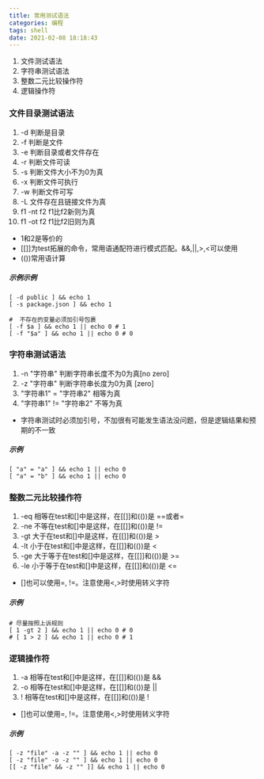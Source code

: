 ```yaml
---
title: 常用测试语法
categories: 编程
tags: shell
date: 2021-02-08 18:18:43
---
```

1. 文件测试语法
1. 字符串测试语法
1. 整数二元比较操作符
1. 逻辑操作符

### 文件目录测试语法
1. -d 判断是目录
1. -f 判断是文件
1. -e 判断目录或者文件存在
1. -r 判断文件可读
1. -s 判断文件大小不为0为真
1. -x 判断文件可执行
1. -w 判断文件可写
1. -L 文件存在且链接文件为真
1. f1 -nt f2  f1比f2新则为真
1. f1 -ot f2  f1比f2旧则为真

- 1和2是等价的
- [[]]为test拓展的命令，常用语通配符进行模式匹配。&&,||,>,<可以使用
- (())常用语计算

##### 示例示例
``` shell
[ -d public ] && echo 1
[ -s package.json ] && echo 1

#  不存在的变量必须加引号包裹
[ -f $a ] && echo 1 || echo 0 # 1
[ -f "$a" ] && echo 1 || echo 0 # 0
```

### 字符串测试语法
1. -n "字符串" 判断字符串长度不为0为真[no zero]
1. -z "字符串" 判断字符串长度为0为真  [zero]
1. "字符串1" = "字符串2" 相等为真
1. "字符串1" != "字符串2" 不等为真

- 字符串测试时必须加引号，不加很有可能发生语法没问题，但是逻辑结果和预期的不一致

##### 示例
``` shell
[ "a" = "a" ] && echo 1 || echo 0
[ "a" = "b" ] && echo 1 || echo 0
```

### 整数二元比较操作符
1. -eq 相等在test和[]中是这样，在[[]]和(())是 ==或者=
1. -ne 不等在test和[]中是这样，在[[]]和(())是 !=
1. -gt 大于在test和[]中是这样，在[[]]和(())是 >
1. -lt 小于在test和[]中是这样，在[[]]和(())是 <
1. -ge 大于等于在test和[]中是这样，在[[]]和(())是 >=
1. -le 小于等于在test和[]中是这样，在[[]]和(())是 <=

- []也可以使用=, !=。注意使用<,>时使用转义字符

##### 示例
``` shell
# 尽量按照上诉规则
[ 1 -gt 2 ] && echo 1 || echo 0 # 0
# [ 1 > 2 ] && echo 1 || echo 0 # 1
```

### 逻辑操作符
1. -a 相等在test和[]中是这样，在[[]]和(())是 &&
1. -o 相等在test和[]中是这样，在[[]]和(())是 ||
1. ! 相等在test和[]中是这样，在[[]]和(())是 !

- []也可以使用=, !=。注意使用<,>时使用转义字符

##### 示例
``` shell
[ -z "file" -a -z "" ] && echo 1 || echo 0
[ -z "file" -o -z "" ] && echo 1 || echo 0
[[ -z "file" && -z "" ]] && echo 1 || echo 0
```
